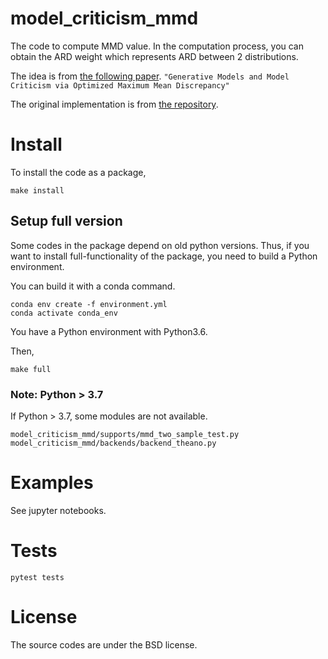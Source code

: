 # model_criticism_mmd

The code to compute MMD value.
In the computation process, you can obtain the ARD weight which represents ARD between 2 distributions. 

The idea is from [the following paper](https://arxiv.org/abs/1611.04488).
`"Generative Models and Model Criticism via Optimized Maximum Mean Discrepancy"`

The original implementation is from [the repository](https://github.com/djsutherland/opt-mmd).

# Install

To install the code as a package,

```
make install
```

## Setup full version

Some codes in the package depend on old python versions. Thus, if you want to install full-functionality of the package,
you need to build a Python environment.

You can build it with a conda command.

```
conda env create -f environment.yml
conda activate conda_env
```

You have a Python environment with Python3.6.

Then,

```
make full
```


### Note: Python > 3.7

If Python > 3.7, some modules are not available.

```
model_criticism_mmd/supports/mmd_two_sample_test.py
model_criticism_mmd/backends/backend_theano.py
```

# Examples

See jupyter notebooks.

# Tests

```
pytest tests
```

# License

The source codes are under the BSD license.

